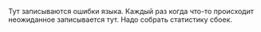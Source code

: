 Тут записываются ошибки языка. Каждый раз когда что-то происходит неожиданное записывается тут.
Надо собрать статистику сбоек.